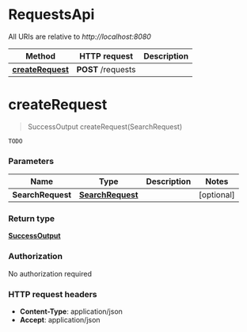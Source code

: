 # RequestsApi

All URIs are relative to *http://localhost:8080*

Method | HTTP request | Description
------------- | ------------- | -------------
[**createRequest**](RequestsApi.md#createRequest) | **POST** /requests | 


<a name="createRequest"></a>
# **createRequest**
> SuccessOutput createRequest(SearchRequest)



    TODO

### Parameters

Name | Type | Description  | Notes
------------- | ------------- | ------------- | -------------
 **SearchRequest** | [**SearchRequest**](../Models/SearchRequest.md)|  | [optional]

### Return type

[**SuccessOutput**](../Models/SuccessOutput.md)

### Authorization

No authorization required

### HTTP request headers

- **Content-Type**: application/json
- **Accept**: application/json

